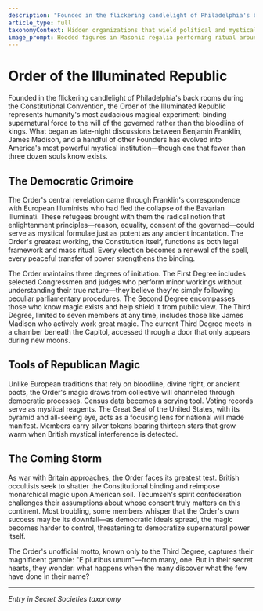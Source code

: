 ```yaml
---
description: "Founded in the flickering candlelight of Philadelphia's back rooms during the Constitutional Convention, the Order of the Illuminated Republic represents humanity's most audacious magical experiment: binding supernatural force to the will of the governed rather than the bloodline of kings. What began as late-night discussions between Benjamin Franklin, James Madison, and a handful of other Founders has evolved into America's most powerful mystical institution—though one that fewer than three dozen souls know exists."
article_type: full
taxonomyContext: Hidden organizations that wield political and mystical influence in the young republic
image_prompt: Hooded figures in Masonic regalia performing ritual around glowing constitutional symbols, sacred geometry illuminated on chamber floor. Dramatic candlelight revealing American mystical emblems, mysterious atmosphere with deep shadows hiding arcane knowledge.
---
```



# Order of the Illuminated Republic

Founded in the flickering candlelight of Philadelphia's back rooms during the Constitutional Convention, the Order of the Illuminated Republic represents humanity's most audacious magical experiment: binding supernatural force to the will of the governed rather than the bloodline of kings. What began as late-night discussions between Benjamin Franklin, James Madison, and a handful of other Founders has evolved into America's most powerful mystical institution—though one that fewer than three dozen souls know exists.

## The Democratic Grimoire

The Order's central revelation came through Franklin's correspondence with European Illuminists who had fled the collapse of the Bavarian Illuminati. These refugees brought with them the radical notion that enlightenment principles—reason, equality, consent of the governed—could serve as mystical formulae just as potent as any ancient incantation. The Order's greatest working, the Constitution itself, functions as both legal framework and mass ritual. Every election becomes a renewal of the spell, every peaceful transfer of power strengthens the binding.

The Order maintains three degrees of initiation. The First Degree includes selected Congressmen and judges who perform minor workings without understanding their true nature—they believe they're simply following peculiar parliamentary procedures. The Second Degree encompasses those who know magic exists and help shield it from public view. The Third Degree, limited to seven members at any time, includes those like James Madison who actively work great magic. The current Third Degree meets in a chamber beneath the Capitol, accessed through a door that only appears during new moons.

## Tools of Republican Magic

Unlike European traditions that rely on bloodline, divine right, or ancient pacts, the Order's magic draws from collective will channeled through democratic processes. Census data becomes a scrying tool. Voting records serve as mystical reagents. The Great Seal of the United States, with its pyramid and all-seeing eye, acts as a focusing lens for national will made manifest. Members carry silver tokens bearing thirteen stars that grow warm when British mystical interference is detected.

## The Coming Storm

As war with Britain approaches, the Order faces its greatest test. British occultists seek to shatter the Constitutional binding and reimpose monarchical magic upon American soil. Tecumseh's spirit confederation challenges their assumptions about whose consent truly matters on this continent. Most troubling, some members whisper that the Order's own success may be its downfall—as democratic ideals spread, the magic becomes harder to control, threatening to democratize supernatural power itself.

The Order's unofficial motto, known only to the Third Degree, captures their magnificent gamble: "E pluribus unum"—from many, one. But in their secret hearts, they wonder: what happens when the many discover what the few have done in their name?

---
*Entry in Secret Societies taxonomy*

